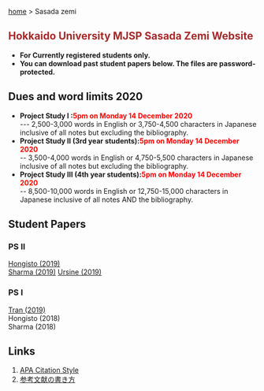 [home](https://hirosasada.github.io/) > Sasada zemi  
## <font color="BROWN">Hokkaido University MJSP Sasada Zemi Website</font>
- **For Currently registered students only.**  
- **You can download past student papers below. The files are password-protected.**  

## Dues and word limits 2020  
- **Project Study I :<font color="RED">5pm on Monday 14 December 2020</font>**  
--- 2,500-3,000 words in English or 3,750-4,500 characters in Japanese inclusive of all notes but excluding the bibliography.
- **Project Study II  (3rd year students):<font color="RED">5pm on Monday 14 December 2020</font>**  
-- 3,500-4,000 words in English or 4,750-5,500 characters in Japanese inclusive of all notes but excluding the bibliography.
- **Project Study III (4th year students):<font color="RED">5pm on Monday 14 December 2020</font>**  
-- 8,500-10,000 words in English or 12,750-15,000 characters in Japanese inclusive of all notes AND the bibliography.

## Student Papers  
### PS II  
[Hongisto (2019)](https://drive.google.com/open?id=1Oi_XKPILQX1_RnChU3e2Mzz1igNjNg6J)     
[Sharma (2019)](https://drive.google.com/open?id=1lbecq7kqVyv3qxdXi7ekeqMHd3ToPW7V)
[Ursine (2019)](https://drive.google.com/open?id=1sJwIX0JBB8jWjEyC0M3zxhthvcbb9FOM)  
### PS I  
[Tran (2019)](https://drive.google.com/open?id=1Ke9wG7MA8LXud2AAlEtEMFKfGAicrtiL)  
Hongisto (2018)     
Sharma (2018)  

## Links   
1. [APA Citation Style](https://www.citationmachine.net/apa/cite-a-book)  
2. [参考文献の書き方](https://www.library.osaka-u.ac.jp/doc/2013_Writing_references.pdf)  
